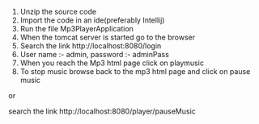 1) Unzip the source code
2) Import the code in an ide(preferably Intellij)
3) Run the file Mp3PlayerApplication
4) When the tomcat server is started go to the browser
5) Search the link http://localhost:8080/login
6) User name :- admin,  password :- adminPass
7) When you reach the Mp3 html page click on playmusic
8) To stop music browse back to the mp3 html page and click on pause music

or

search the link http://localhost:8080/player/pauseMusic
